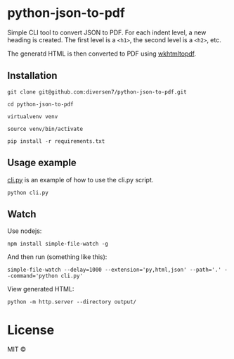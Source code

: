 # python-json-to-pdf

Simple CLI tool to convert JSON to PDF.
For each indent level, a new heading is created. 
The first level is a `<h1>`, the second level is a `<h2>`, etc.

The generatd HTML is then converted to PDF using [wkhtmltopdf](https://wkhtmltopdf.org/).

## Installation

    git clone git@github.com:diversen7/python-json-to-pdf.git

    cd python-json-to-pdf

    virtualvenv venv

    source venv/bin/activate
    
    pip install -r requirements.txt

## Usage example

[cli.py](cli.py) is an example of how to use the cli.py script.

    python cli.py

## Watch

Use nodejs:

    npm install simple-file-watch -g

And then run (something like this):

    simple-file-watch --delay=1000 --extension='py,html,json' --path='.' --command='python cli.py'

View generated HTML:

    python -m http.server --directory output/

# License

MIT ©
